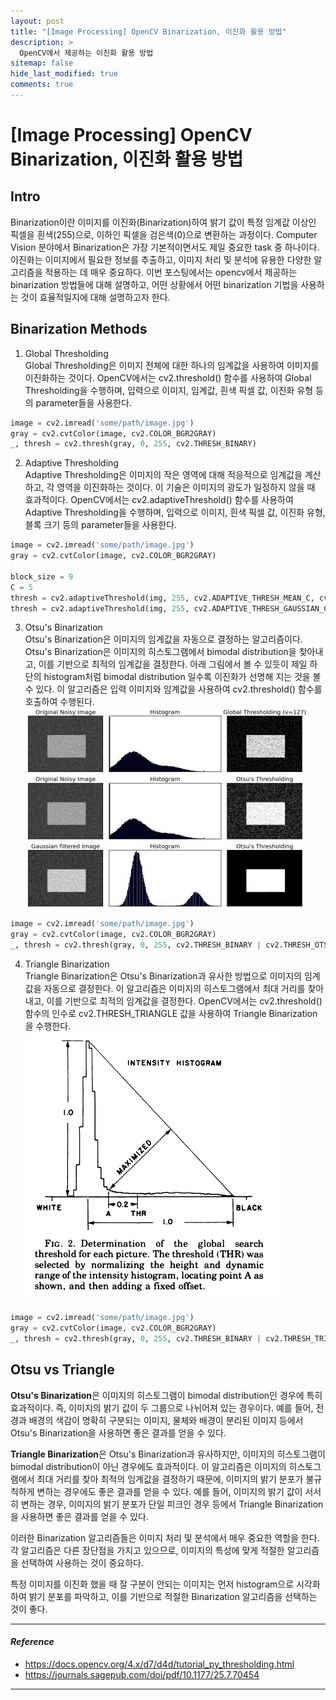 ```yaml
---
layout: post
title: "[Image Processing] OpenCV Binarization, 이진화 활용 방법"
description: >
  OpenCV에서 제공하는 이진화 활용 방법
sitemap: false
hide_last_modified: true
comments: true
---
```



# [Image Processing] OpenCV Binarization, 이진화 활용 방법

## Intro
Binarization이란 이미지를 이진화(Binarization)하여 밝기 값이 특정 임계값 이상인 픽셀을 흰색(255)으로, 이하인 픽셀을 검은색(0)으로 변환하는 과정이다.
Computer Vision 분야에서 Binarization은 가장 기본적이면서도 제일 중요한 task 중 하나이다. 
이진화는 이미지에서 필요한 정보를 추출하고, 이미지 처리 및 분석에 유용한 다양한 알고리즘을 적용하는 데 매우 중요하다. 
이번 포스팅에서는 opencv에서 제공하는 binarization 방법들에 대해 설명하고,
어떤 상황에서 어떤 binarization 기법을 사용하는 것이 효율적일지에 대해 설명하고자 한다.


## Binarization Methods
1. Global Thresholding  
Global Thresholding은 이미지 전체에 대한 하나의 임계값을 사용하여 이미지를 이진화하는 것이다. 
OpenCV에서는 cv2.threshold() 함수를 사용하여 Global Thresholding을 수행하며, 
입력으로 이미지, 임계값, 흰색 픽셀 값, 이진화 유형 등의 parameter들을 사용한다.
~~~python
image = cv2.imread('some/path/image.jpg')
gray = cv2.cvtColor(image, cv2.COLOR_BGR2GRAY)
_, thresh = cv2.thresh(gray, 0, 255, cv2.THRESH_BINARY)
~~~

2. Adaptive Thresholding  
Adaptive Thresholding은 이미지의 작은 영역에 대해 적응적으로 임계값을 계산하고, 각 영역을 이진화하는 것이다. 
이 기술은 이미지의 광도가 일정하지 않을 때 효과적이다. 
OpenCV에서는 cv2.adaptiveThreshold() 함수를 사용하여 Adaptive Thresholding을 수행하며,
입력으로 이미지, 흰색 픽셀 값, 이진화 유형, 블록 크기 등의 parameter들을 사용한다.
~~~python
image = cv2.imread('some/path/image.jpg')
gray = cv2.cvtColor(image, cv2.COLOR_BGR2GRAY)

block_size = 9
C = 5
thresh = cv2.adaptiveThreshold(img, 255, cv2.ADAPTIVE_THRESH_MEAN_C, cv2.THRESH_BINARY, block_size, C)
thresh = cv2.adaptiveThreshold(img, 255, cv2.ADAPTIVE_THRESH_GAUSSIAN_C, cv2.THRESH_BINARY, block_size, C)
~~~

3. Otsu's Binarization  
Otsu's Binarization은 이미지의 임계값을 자동으로 결정하는 알고리즘이다. 
Otsu's Binarization은 이미지의 히스토그램에서 bimodal distribution을 찾아내고, 이를 기반으로 최적의 임계값을 결정한다. 
아래 그림에서 볼 수 있듯이 제일 하단의 histogram처럼 bimodal distribution 일수록 이진화가 선명해 지는 것을 볼 수 있다. 
이 알고리즘은 입력 이미지와 임계값을 사용하여 cv2.threshold() 함수를 호출하여 수행된다.
![otsu_algorithm](/assets/img/computer-vision/opencv-binarization/otsu_algorithm.png)
~~~python
image = cv2.imread('some/path/image.jpg')
gray = cv2.cvtColor(image, cv2.COLOR_BGR2GRAY)
_, thresh = cv2.thresh(gray, 0, 255, cv2.THRESH_BINARY | cv2.THRESH_OTSU)
~~~

4. Triangle Binarization  
Triangle Binarization은 Otsu's Binarization과 유사한 방법으로 이미지의 임계값을 자동으로 결정한다. 
이 알고리즘은 이미지의 히스토그램에서 최대 거리를 찾아내고, 이를 기반으로 최적의 임계값을 결정한다. 
OpenCV에서는 cv2.threshold() 함수의 인수로 cv2.THRESH_TRIANGLE 값을 사용하여 Triangle Binarization을 수행한다.
![triangle_algorithm](/assets/img/computer-vision/opencv-binarization/triangle_algorithm.png)
~~~python
image = cv2.imread('some/path/image.jpg')
gray = cv2.cvtColor(image, cv2.COLOR_BGR2GRAY)
_, thresh = cv2.thresh(gray, 0, 255, cv2.THRESH_BINARY | cv2.THRESH_TRIANGLE)
~~~

## Otsu vs Triangle
**Otsu's Binarization**은 이미지의 히스토그램이 bimodal distribution인 경우에 특히 효과적이다. 
즉, 이미지의 밝기 값이 두 그룹으로 나뉘어져 있는 경우이다. 
예를 들어, 전경과 배경의 색감이 명확히 구분되는 이미지, 물체와 배경이 분리된 이미지 등에서 Otsu's Binarization을 사용하면 좋은 결과를 얻을 수 있다.

**Triangle Binarization**은 Otsu's Binarization과 유사하지만, 이미지의 히스토그램이 bimodal distribution이 아닌 경우에도 효과적이다.
이 알고리즘은 이미지의 히스토그램에서 최대 거리를 찾아 최적의 임계값을 결정하기 때문에, 
이미지의 밝기 분포가 불규칙하게 변하는 경우에도 좋은 결과를 얻을 수 있다. 
예를 들어, 이미지의 밝기 값이 서서히 변하는 경우, 이미지의 밝기 분포가 단일 피크인 경우 등에서 Triangle Binarization을 사용하면 좋은 결과를 얻을 수 있다.

이러한 Binarization 알고리즘들은 이미지 처리 및 분석에서 매우 중요한 역할을 한다. 
각 알고리즘은 다른 장단점을 가지고 있으므로, 이미지의 특성에 맞게 적절한 알고리즘을 선택하여 사용하는 것이 중요하다.

특정 이미지를 이진화 했을 때 잘 구분이 안되는 이미지는 먼저 histogram으로 시각화하여 밝기 분포를 파악하고, 
이를 기반으로 적절한 Binarization 알고리즘을 선택하는 것이 좋다.


---
#### *Reference*
- https://docs.opencv.org/4.x/d7/d4d/tutorial_py_thresholding.html
- https://journals.sagepub.com/doi/pdf/10.1177/25.7.70454
---
